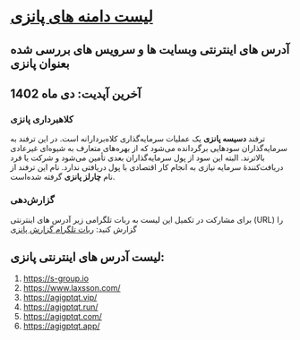 
# [لیست دامنه های پانزی](https://www.webamooz.com/category/%D9%BE%D8%A7%D9%86%D8%B2%DB%8C/) 
## آدرس های اینترنتی وبسایت ها و سرویس های  بررسی شده بعنوان پانزی
## آخرین آپدیت: دی ماه 1402
### کلاهبرداری پانزی
ترفند **دسیسه پانزی** یک عملیات سرمایه‌گذاری کلاه‌بردارانه است. در این ترفند به سرمایه‌گذاران سودهایی برگردانده می‌شود که از بهره‌های متعارف به شیوه‌ای غیرعادی بالاترند. البته این سود از پول سرمایه‌گذاران بعدی تأمین می‌شود و شرکت یا فرد دریافت‌کنندهٔ سرمایه نیازی به انجام کار اقتصادی با پول دریافتی ندارد. نام این ترفند از نام **چارلز پانزی** گرفته شده‌است.

### گزارش‌دهی

برای مشارکت در تکمیل این لیست به ربات تلگرامی زیر آدرس های اینترنتی (URL) را گزارش کنید:
[ ربات تلگرام گزارش پانزی](https://t.me/ponziscam_bot) 

## 
## لیست آدرس های اینترنتی پانزی:
1. https://s-group.io
2. https://www.laxsson.com/
3. https://agigptqt.vip/
4. https://agigptqt.run/
5. https://agigptqt.com/
6. https://agigptqt.app/
